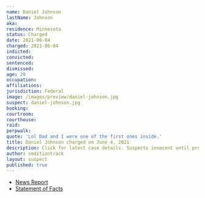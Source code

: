 ```yaml
---
name: Daniel Johnson
lastName: Johnson
aka:
residence: Minnesota
status: Charged
date: 2021-06-04
charged: 2021-06-04
indicted:
convicted:
sentenced:
dismissed:
age: 29
occupation:
affiliations:
jurisdiction: Federal
image: /images/preview/daniel-johnson.jpg
suspect: daniel-johnson.jpg
booking:
courtroom:
courthouse:
raid:
perpwalk:
quote: 'Lol Dad and I were one of the first ones inside.'
title: Daniel Johnson charged on June 4, 2021
description: Click for latest case details. Suspects innocent until proven guilty.
author: seditiontrack
layout: suspect
published: true
---
```


- [News Report](https://www.kaaltv.com/austin-minnesota-news/austin-man-arrested-in-connection-to-capitol-riots-in-january/6137943/)
- [Statement of Facts](https://www.justice.gov/usao-dc/case-multi-defendant/file/1403436/download)
